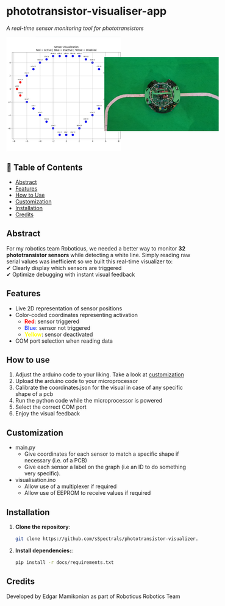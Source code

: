 # phototransistor-visualiser-app

_A real-time sensor monitoring tool for phototransistors_

<div style="display: flex; gap: 10px;">
  <img src="images/app_screenshot.jpg" alt="App Screenshot" width="300" style="height: auto;">
  <img src="images/robot_on_line.jpg" alt="Robot on Line"  width="300" style="height: 300px; object-fit: cover; transform: rotate(-90deg);">
</div>

## 📖 Table of Contents

- [Abstract](#Abstract)
- [Features](#Features)
- [How to Use](#How-to-use)
- [Customization](#Customization)
- [Installation](#installation)
- [Credits](#Credits)

## Abstract

For my robotics team Roboticus, we needed a better way to monitor **32 phototransistor sensors** while detecting a white line. Simply reading raw serial values was inefficient so we built this real-time visualizer to:  
✔ Clearly display which sensors are triggered  
✔ Optimize debugging with instant visual feedback

## Features

- Live 2D representation of sensor positions
- Color-coded coordinates representing activation
  - <strong style="color:#FF0000">Red</strong>: sensor triggered
  - <strong style="color:#3950FF">Blue</strong>: sensor not triggered
  - <strong style="color:#FFFF00">Yellow</strong>: sensor deactivated
- COM port selection when reading data

## How to use

1. Adjust the arduino code to your liking. Take a look at [customization](#Customization)
1. Upload the arduino code to your microprocessor
1. Calibrate the coordinates.json for the visual in case of any specific shape of a pcb
1. Run the python code while the microprocessor is powered
1. Select the correct COM port
1. Enjoy the visual feedback

## Customization

- main.py
  - Give coordinates for each sensor to match a specific shape if necessary (i.e. of a PCB)
  - Give each sensor a label on the graph (i.e an ID to do something very specific).
- visualisation.ino
  - Allow use of a multiplexer if required
  - Allow use of EEPROM to receive values if required

## Installation

1. **Clone the repository**:

   ```bash
   git clone https://github.com/sSpectrals/phototransistor-visualizer.git
   ```

2. **Install dependencies:**:

   ```bash
   pip install -r docs/requirements.txt
   ```

## Credits

Developed by Edgar Mamikonian as part of Roboticus Robotics Team

